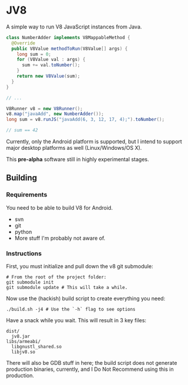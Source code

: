 # JV8

A simple way to run V8 JavaScript instances from Java.

```java
class NumberAdder implements V8MappableMethod {
  @Override
  public V8Value methodToRun(V8Value[] args) {
    long sum = 0;
    for (V8Value val : args) {
      sum += val.toNumber();
    }
    return new V8Value(sum);
  }
}

// ...

V8Runner v8 = new V8Runner();
v8.map("javaAdd", new NumberAdder());
long sum = v8.runJS("javaAdd(6, 3, 12, 17, 4);").toNumber();

// sum == 42
```

Currently, only the Android platform is supported, but I intend to support major desktop platforms as well (Linux/Windows/OS X).

This **pre-alpha** software still in highly experimental stages.


## Building

### Requirements
You need to be able to build V8 for Android.
- svn
- git
- python
- More stuff I'm probably not aware of.

### Instructions
First, you must initialize and pull down the v8 git submodule:
```
# From the root of the project folder:
git submodule init
git submodule update # This will take a while.
```

Now use the (hackish) build script to create everything you need:
```
./build.sh -j4 # Use the `-h` flag to see options
```

Have a snack while you wait. This will result in 3 key files:
```
dist/
  jv8.jar
libs/armeabi/
  libgnustl_shared.so
  libjv8.so
```

There will also be GDB stuff in here; the build script does not generate production
binaries, currently, and I Do Not Recommend using this in production.
